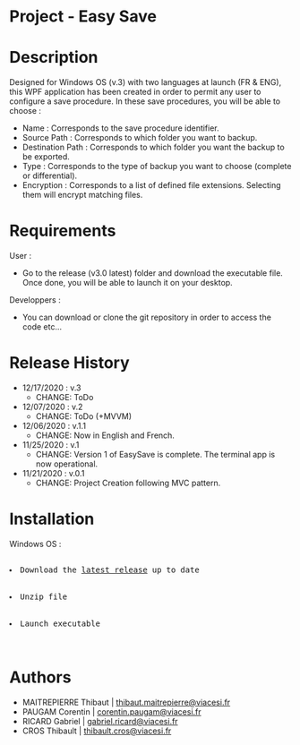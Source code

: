 # Project - Easy Save

# Description
Designed for Windows OS (v.3) with two languages at launch (FR & ENG), this WPF application has been created in order to permit any user to configure a save procedure.
In these save procedures, you will be able to choose :
<ul>
  <li>Name : Corresponds to the save procedure identifier.</li>
  <li>Source Path : Corresponds to which folder you want to backup.</li>
  <li>Destination Path : Corresponds to which folder you want the backup to be exported.</li>
  <li>Type : Corresponds to the type of backup you want to choose (complete or differential).</li>
  <li>Encryption : Corresponds to a list of defined file extensions. Selecting them will encrypt matching files.</li>
</ul>

# Requirements
User :
<ul>
  <li>Go to the release (v3.0 latest) folder and download the executable file. Once done, you will be able to launch it on your desktop.</li>
</ul>
Developpers :
<ul>
  <li>You can download or clone the git repository in order to access the code etc...</li>
</ul>

# Release History
<ul>
  <li>12/17/2020 : v.3
    <ul>
      <li>CHANGE: ToDo </li>
    </ul>
  </li>
  <li>12/07/2020 : v.2
    <ul>
      <li>CHANGE: ToDo (+MVVM) </li>
    </ul>
  </li>
    <li>12/06/2020 : v.1.1
    <ul>
      <li>CHANGE: Now in English and French.</li>
    </ul>
  </li>
  <li>11/25/2020 : v.1
    <ul>
      <li>CHANGE: Version 1 of EasySave is complete. The terminal app is now operational.</li>
    </ul>
  </li>
  <li>11/21/2020 : v.0.1
    <ul>
      <li>CHANGE: Project Creation following MVC pattern.</li>
    </ul>
  </li>
</ul>

# Installation
Windows OS :
<div class="highlight highlight-source-shell">
  <pre>
    <li>Download the <a href="https://github.com/SlyverStorm/Projet-EasySave/releases/tag/1.0">latest release</a> up to date</li>
    <li>Unzip file</li>
    <li>Launch executable</li>
  </pre>
</div>

# Authors
<ul>
  <li>MAITREPIERRE Thibaut | <a href="mailto:thibaut.maitrepierre@viacesi.fr">thibaut.maitrepierre@viacesi.fr</a></li>
  <li>PAUGAM Corentin | <a href="mailto:corentin.paugam@viacesi.fr">corentin.paugam@viacesi.fr</a></li>
  <li>RICARD Gabriel | <a href="mailto:gabriel.ricard@viacesi.fr">gabriel.ricard@viacesi.fr</a></li>
  <li>CROS Thibault | <a href="mailto:thibault.cros@viacesi.fr">thibault.cros@viacesi.fr</a></li>
</ul>
